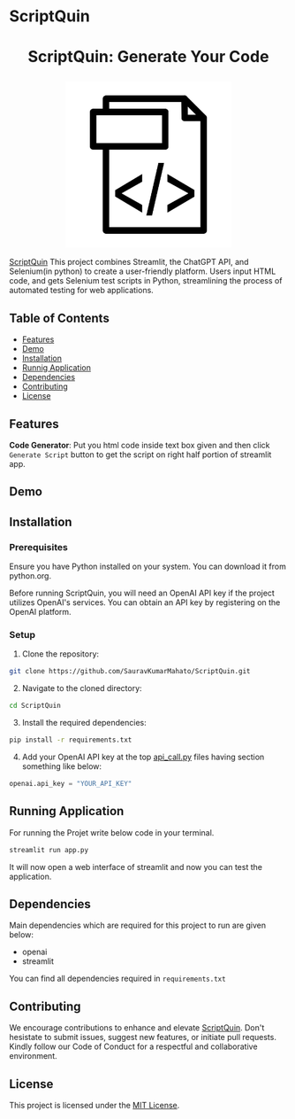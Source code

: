 # ScriptQuin



# <p align="center">ScriptQuin: Generate Your Code</p>

<p align="center">
    <img src="./images/script.png" width=300 height=300 />
</p>


[ScriptQuin](https://github.com/SauravKumarMahato/ScriptQuin)  This project combines Streamlit, the ChatGPT API, and Selenium(in python)  to create a user-friendly platform. Users input HTML code, and gets Selenium test scripts in Python, streamlining the process of automated testing for web applications.

## Table of Contents

- [Features](#features)
- [Demo](#demo)
- [Installation](#installation)
- [Runnig Application](#running-application)
- [Dependencies](#dependencies)
- [Contributing](#contributing)
- [License](#license)

## Features

**Code Generator**: Put you html code inside text box given and then click `Generate Script` button to get the script on right half portion of streamlit app.

## Demo
<!-- demo link -->
<!-- https://github.com/SauravKumarMahato/ScriptQuin/assets/83631265/1e2e6a14-8f71-4063-bc6c-c1d82dbe8dda -->



## Installation

### Prerequisites

Ensure you have Python installed on your system. You can download it from python.org.

Before running ScriptQuin, you will need an OpenAI API key if the project utilizes OpenAI's services. You can obtain an API key by registering on the OpenAI platform.

### Setup

1. Clone the repository:

```bash
git clone https://github.com/SauravKumarMahato/ScriptQuin.git
```

2. Navigate to the cloned directory:

```bash
cd ScriptQuin
```

3. Install the required dependencies:

```bash
pip install -r requirements.txt
```

4. Add your OpenAI API key at the top [api_call.py](./api_call.py) files having section something like below: 

```python
openai.api_key = "YOUR_API_KEY"
```

## Running Application

For running the Projet write below code in your terminal.

```bash
streamlit run app.py
```

It will now open a web interface of streamlit and now you can test the application.

## Dependencies

Main dependencies which are required for this project to run are given below:

- openai 
- streamlit

You can find all dependencies required in  `requirements.txt`

## Contributing

We encourage contributions to enhance and elevate [ScriptQuin](https://github.com/SauravKumarMahato/ScriptQuin.git). Don't hesistate to submit issues, suggest new features, or initiate pull requests. Kindly follow our Code of Conduct for a respectful and collaborative environment.

## License

This project is licensed under the [MIT License](/LICENSE).